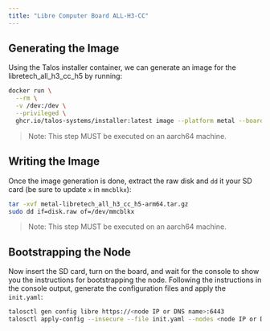 ```yaml
---
title: "Libre Computer Board ALL-H3-CC"
---
```


## Generating the Image

Using the Talos installer container, we can generate an image for the libretech_all_h3_cc_h5 by running:

```bash
docker run \
  --rm \
  -v /dev:/dev \
  --privileged \
  ghcr.io/talos-systems/installer:latest image --platform metal --board libretech_all_h3_cc_h5 --tar-to-stdout | tar xz
```

> Note: This step MUST be executed on an aarch64 machine.

## Writing the Image

Once the image generation is done, extract the raw disk and `dd` it your SD card (be sure to update `x` in `mmcblkx`):

```bash
tar -xvf metal-libretech_all_h3_cc_h5-arm64.tar.gz
sudo dd if=disk.raw of=/dev/mmcblkx
```

> Note: This step MUST be executed on an aarch64 machine.

## Bootstrapping the Node

Now insert the SD card, turn on the board, and wait for the console to show you the instructions for bootstrapping the node.
Following the instructions in the console output, generate the configuration files and apply the `init.yaml`:

```bash
talosctl gen config libre https://<node IP or DNS name>:6443
talosctl apply-config --insecure --file init.yaml --nodes <node IP or DNS name>
```
